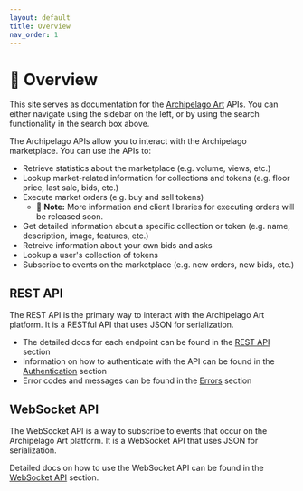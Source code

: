 ```yaml
---
layout: default
title: Overview
nav_order: 1
---
```


# 🏡 Overview

This site serves as documentation for the [Archipelago Art](https://archipelago.art/) APIs. You can either navigate using the sidebar on the left, or by using the search functionality in the search box above.

The Archipelago APIs allow you to interact with the Archipelago marketplace. You can use the APIs to:
- Retrieve statistics about the marketplace (e.g. volume, views, etc.)
- Lookup market-related information for collections and tokens (e.g. floor price, last sale, bids, etc.)
- Execute market orders (e.g. buy and sell tokens) 
  - 🚧 **Note:** More information and client libraries for executing orders will be released soon.
- Get detailed information about a specific collection or token (e.g. name, description, image, features, etc.)
- Retreive information about your own bids and asks
- Lookup a user's collection of tokens
- Subscribe to events on the marketplace (e.g. new orders, new bids, etc.)

## REST API

The REST API is the primary way to interact with the Archipelago Art platform. It is a RESTful API that uses JSON for serialization.

- The detailed docs for each endpoint can be found in the [REST API](api/index.md) section
- Information on how to authenticate with the API can be found in the [Authentication](authentication.md) section
- Error codes and messages can be found in the [Errors](errors.md) section

## WebSocket API

The WebSocket API is a way to subscribe to events that occur on the Archipelago Art platform. It is a WebSocket API that uses JSON for serialization.

Detailed docs on how to use the WebSocket API can be found in the [WebSocket API](websocket/index.md) section.
